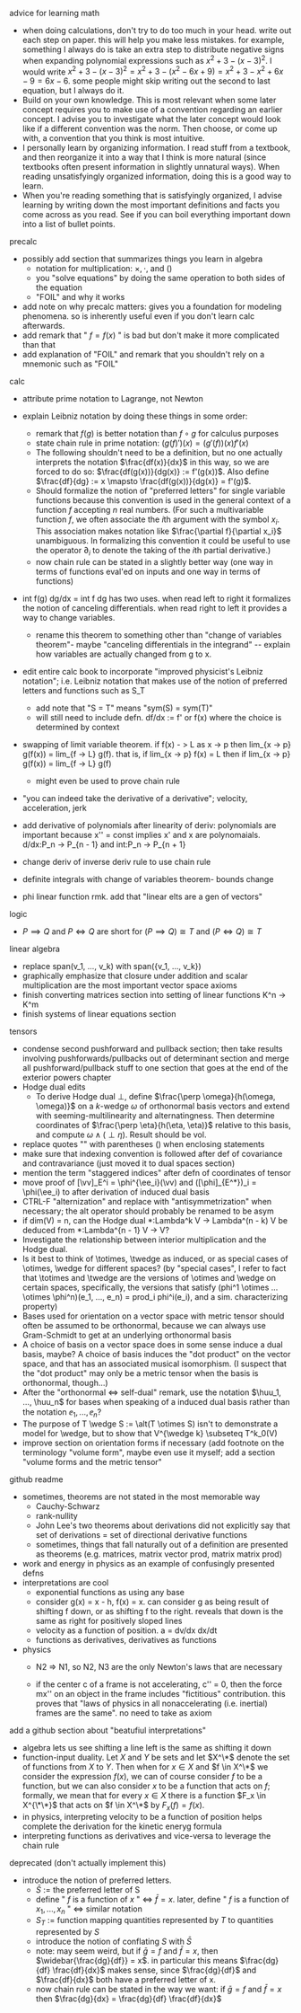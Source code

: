 advice for learning math
- when doing calculations, don't try to do too much in your head. write out each step on paper. this will help you make less mistakes. for example, something I always do is take an extra step to distribute negative signs when expanding polynomial expressions such as $x^2 + 3 - (x - 3)^2$. I would write $x^2 + 3 - (x - 3)^2 = x^2 + 3 - (x^2 - 6x + 9) = x^2 + 3 - x^2 + 6x - 9 = 6x - 6$. some people might skip writing out the second to last equation, but I always do it. 
- Build on your own knowledge. This is most relevant when some later concept requires you to make use of a convention regarding an earlier concept. I advise you to investigate what the later concept would look like if a different convention was the norm. Then choose, or come up with, a convention that you think is most intuitive.
- I personally learn by organizing information. I read stuff from a textbook, and then reorganize it into a way that I think is more natural (since textbooks often present information in slightly unnatural ways). When reading unsatisfyingly organized information, doing this is a good way to learn.
- When you're reading something that is satisfyingly organized, I advise learning by writing down the most important definitions and facts you come across as you read. See if you can boil everything important down into a list of bullet points.

precalc
- possibly add section that summarizes things you learn in algebra
  - notation for multiplication: $\times, \cdot$, and $()$
  - you "solve equations" by doing the same operation to both sides of the equation 
  - "FOIL" and why it works  
- add note on why precalc matters: gives you a foundation for modeling phenomena. so is inherently useful even if you don't learn calc afterwards.
- add remark that " $f = f(x)$ " is bad but don't make it more complicated than that
- add explanation of "FOIL" and remark that you shouldn't rely on a mnemonic such as "FOIL"

calc

- attribute prime notation to Lagrange, not Newton 

- explain Leibniz notation by doing these things in some order:
  - remark that $f(g)$ is better notation than $f \circ g$ for calculus purposes
  - state chain rule in prime notation: $\Big(g(f)'\Big)(x) = \Big(g'(f)\Big)(x) f'(x)$
  - The following shouldn't need to be a definition, but no one actually interprets the notation $\frac{df(x)}{dx}$ in this way, so we are forced to do so: $\frac{df(g(x))}{dg(x)} := f'(g(x))$. Also define $\frac{df}{dg} := x \mapsto \frac{df(g(x))}{dg(x)} = f'(g)$.
  - Should formalize the notion of "preferred letters" for single variable functions because this convention is used in the general context of a function $f$ accepting $n$ real numbers. (For such a multivariable function $f$, we often associate the $i$th argument with the symbol $x_i$. This association makes notation like $\frac{\partial f}{\partial x_i}$ unambiguous. In formalizing this convention it could be useful to use the operator $\partial_i$ to denote the taking of the $i$th partial derivative.)
  - now chain rule can be stated in a slightly better way (one way in terms of functions eval'ed on inputs and one way in terms of functions)
- int f(g) dg/dx = int f dg has two uses. when read left to right it formalizes the notion of canceling differentials. when read right to left it provides a way to change variables.
  - rename this theorem to something other than "change of variables theorem"- maybe "canceling differentials in the integrand"
    -- explain how variables are actually changed from g to x. 
- edit entire calc book to incorporate "improved physicist's Leibniz notation"; i.e. Leibniz notation that makes use of the notion of preferred letters and functions such as S_T
  - add note that "S = T" means "sym(S) = sym(T)"
  - will still need to include defn. df/dx := f' or f(x) where the choice is determined by context 

- swapping of limit variable theorem. if f(x) - > L as x -> p then lim_{x -> p} g(f(x)) = lim\_{f -> L} g(f). that is, if lim\_{x -> p} f(x) = L then if lim\_{x -> p} g(f(x)) = lim\_{f -> L} g(f)
  - might even be used to prove chain rule
- "you can indeed take the derivative of a derivative"; velocity, acceleration, jerk
- add derivative of polynomials after linearity of deriv: polynomials are important because x'' = const implies x' and x are polynomaials. d/dx:P_n -> P\_{n - 1} and int:P_n -> P\_{n + 1} 
- change deriv of inverse deriv rule to use chain rule
- definite integrals with change of variables theorem- bounds change
- phi linear function rmk. add that "linear elts are a gen of vectors"

logic
- $P \implies Q$ and $P \iff Q$ are short for $(P \implies Q) \cong T$ and $(P \iff Q) \cong T$

linear algebra
- replace span(v_1, ..., v_k) with span({v_1, ..., v_k})
- graphically emphasize that closure under addition and scalar multiplication are the most important vector space axioms
- finish converting matrices section into setting of linear functions K^n -> K^m
- finish systems of linear equations section

tensors
- condense second pushforward and pullback section; then take results involving pushforwards/pullbacks out of determinant section and merge all pushforward/pullback stuff to one section that goes at the end of the exterior powers chapter
- Hodge dual edits   
  - To derive Hodge dual $\perp$, define $\frac{\perp \omega}{h(\omega, \omega)}$ on a $k$-wedge $\omega$ of orthonormal basis vectors and extend with seeming-multilinearity and alternatingness. Then determine coordinates of $\frac{\perp \eta}{h(\eta, \eta)}$ relative to this basis, and compute $\omega \wedge (\perp \eta)$. Result should be $\text{vol}$.
- replace quotes "" with parentheses () when enclosing statements
- make sure that indexing convention is followed after def of covariance and contravariance (just moved it to dual spaces section)
- mention the term "staggered indices" after defn of coordinates of tensor
- move proof of \[\vv\]\_E^i = \phi^{\ee_i}(\vv) and (\[\phi\]\_{E^\*})\_i = \phi(\ee_i) to after derivation of induced dual basis
- CTRL-F "alternization" and replace with "antisymmetrization" when necessary; the alt operator should probably be renamed to be asym
- if dim(V) = n, can the Hodge dual \*:Lambda^k V -> Lambda^(n - k) V be deduced from \*:Lambda^{n - 1} V -> V?
- Investigate the relationship between interior multiplication and the Hodge dual.
- Is it best to think of \totimes, \twedge as induced, or as special cases of \otimes, \wedge for different spaces? (by "special cases", I refer to fact that \totimes and \twedge are the versions of \otimes and \wedge on certain spaces, specifically, the versions that satisfy (phi^1 \otimes ... \otimes \phi^n)(e_1, ..., e_n) = prod_i phi^i(e_i), and a sim. characterizing property)
- Bases used for orientation on a vector space with metric tensor should often be assumed to be orthonormal, because we can always use Gram-Schmidt to get at an underlying orthonormal basis
- A choice of basis on a vector space does in some sense induce a dual basis, maybe? A choice of basis induces the "dot product" on the vector space, and that has an associated musical isomorphism. (I suspect that the "dot product" may only be a metric tensor when the basis is orthonormal, though...)
- After the "orthonormal <=> self-dual" remark, use the notation $\huu_1, ..., \huu_n$ for bases when speaking of a induced dual basis rather than the notation $\ee_1, ..., \ee_n$?
- The purpose of T \wedge S := \alt(T \otimes S) isn't to demonstrate a model for \wedge, but to show that V^{\wedge k} \subseteq T^k_0(V)
- improve section on orientation forms if necessary (add footnote on the terminology "volume form", maybe even use it myself; add a section "volume forms and the metric tensor"

github readme
- sometimes, theorems are not stated in the most memorable way
  - Cauchy-Schwarz
  - rank-nullity
  - John Lee's two theorems about derivations did not explicitly say that set of derivations = set of directional derivative functions
  - sometimes, things that fall naturally out of a definition are presented as theorems (e.g. matrices, matrix vector prod, matrix matrix prod)
- work and energy in physics as an example of confusingly presented defns
- interpretations are cool
  - exponential functions as using any base
  - consider g(x) = x - h, f(x) = x. can consider g as being result of shifting f down, or as shifting f to the right. reveals that down is the same as right for positively sloped lines
  - velocity as a function of position. a = dv/dx dx/dt
  - functions as derivatives, derivatives as functions
- physics
  - N2 => N1, so N2, N3 are the only Newton's laws that are necessary

  - if the center c of a frame is not accelerating, c'' = 0, then the force mx'' on an object in the frame includes  "fictitious" contribution. this proves that "laws of physics in all nonaccelerating (i.e. inertial) frames are the same". no need to take as axiom

add a github section about "beatufiul interpretations"
- algebra lets us see shifting a line left is the same as shifting it down
- function-input duality. Let $X$ and $Y$ be sets and let $X^\*$ denote the set of functions from $X$ to $Y$. Then when for $x \in X$ and $f \in X^\*$ we consider the expression $f(x)$, we can of course consider $f$ to be a function, but we can also consider $x$ to be a function that acts on $f$; formally, we mean that for every $x \in X$ there is a function $F_x \in X^{\*\*}$ that acts on $f \in X^\*$ by $F_x(f) = f(x)$.  
- in physics, interpreting velocity to be a function of position helps complete the derivation for the kinetic eneryg formula
- interpreting functions as derivatives and vice-versa to leverage the chain rule


deprecated (don't actually implement this)
- introduce the notion of preferred letters.
    - $\bar{S}$ := the preferred letter of S
    - define " $f$ is a function of $x$ " <=> $\bar{f} = x$. later, define " $f$ is a function of $x_1, ..., x_n$ " <=> similar notation 
    - $S_T$ := function mapping quantities represented by $T$ to quantities represented by $S$
  - introduce the notion of conflating $S$ with $\bar{S}$
  - note: may seem weird, but if $\bar{g} = f$ and $\bar{f} = x$, then $\widebar{\frac{dg}{df}} = x$. in particular this means $\frac{dg}{df} \frac{df}{dx}$ makes sense, since $\frac{dg}{df}$ and $\frac{df}{dx}$ both have a preferred letter of x. 
  - now chain rule can be stated in the way we want: if $\bar{g} = f$ and $\bar{f} = x$ then $\frac{dg}{dx} = \frac{dg}{df} \frac{df}{dx}$
  
